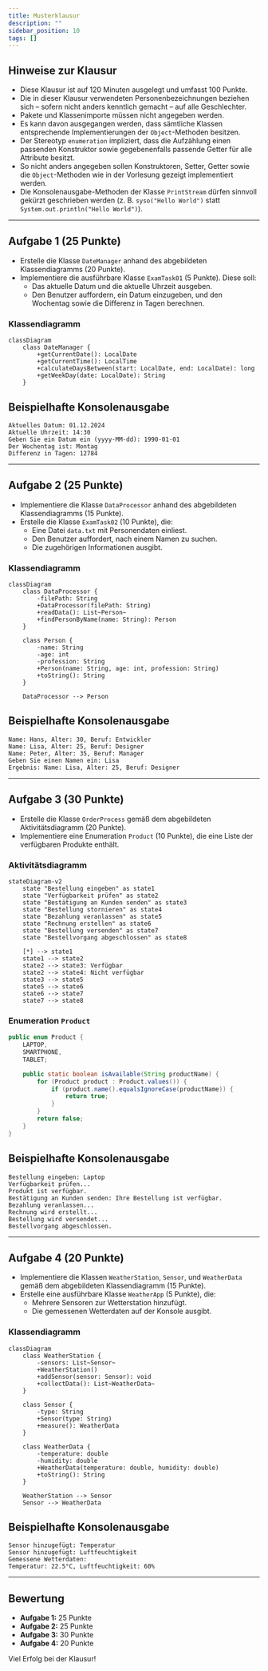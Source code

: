 ```yaml
---
title: Musterklausur
description: ""
sidebar_position: 10
tags: []
---
```


## Hinweise zur Klausur

- Diese Klausur ist auf 120 Minuten ausgelegt und umfasst 100 Punkte.
- Die in dieser Klausur verwendeten Personenbezeichnungen beziehen sich – sofern nicht anders kenntlich gemacht – auf alle Geschlechter.
- Pakete und Klassenimporte müssen nicht angegeben werden.
- Es kann davon ausgegangen werden, dass sämtliche Klassen entsprechende Implementierungen der `Object`-Methoden besitzen.
- Der Stereotyp `enumeration` impliziert, dass die Aufzählung einen passenden Konstruktor sowie gegebenenfalls passende Getter für alle Attribute besitzt.
- So nicht anders angegeben sollen Konstruktoren, Setter, Getter sowie die `Object`-Methoden wie in der Vorlesung gezeigt implementiert werden.
- Die Konsolenausgabe-Methoden der Klasse `PrintStream` dürfen sinnvoll gekürzt geschrieben werden (z. B. `syso("Hello World")` statt `System.out.println("Hello World")`).

---

## Aufgabe 1 (25 Punkte)

- Erstelle die Klasse `DateManager` anhand des abgebildeten Klassendiagramms (20 Punkte).
- Implementiere die ausführbare Klasse `ExamTask01` (5 Punkte). Diese soll:
  - Das aktuelle Datum und die aktuelle Uhrzeit ausgeben.
  - Den Benutzer auffordern, ein Datum einzugeben, und den Wochentag sowie die Differenz in Tagen berechnen.

### Klassendiagramm

```mermaid
classDiagram
    class DateManager {
        +getCurrentDate(): LocalDate
        +getCurrentTime(): LocalTime
        +calculateDaysBetween(start: LocalDate, end: LocalDate): long
        +getWeekDay(date: LocalDate): String
    }
```

## Beispielhafte Konsolenausgabe

```plaintext
Aktuelles Datum: 01.12.2024
Aktuelle Uhrzeit: 14:30
Geben Sie ein Datum ein (yyyy-MM-dd): 1990-01-01
Der Wochentag ist: Montag
Differenz in Tagen: 12784
```

---

## Aufgabe 2 (25 Punkte)

- Implementiere die Klasse `DataProcessor` anhand des abgebildeten Klassendiagramms (15 Punkte).
- Erstelle die Klasse `ExamTask02` (10 Punkte), die:
  - Eine Datei `data.txt` mit Personendaten einliest.
  - Den Benutzer auffordert, nach einem Namen zu suchen.
  - Die zugehörigen Informationen ausgibt.

### Klassendiagramm

```mermaid
classDiagram
    class DataProcessor {
        -filePath: String
        +DataProcessor(filePath: String)
        +readData(): List~Person~
        +findPersonByName(name: String): Person
    }

    class Person {
        -name: String
        -age: int
        -profession: String
        +Person(name: String, age: int, profession: String)
        +toString(): String
    }

    DataProcessor --> Person
```

## Beispielhafte Konsolenausgabe

```plaintext
Name: Hans, Alter: 30, Beruf: Entwickler
Name: Lisa, Alter: 25, Beruf: Designer
Name: Peter, Alter: 35, Beruf: Manager
Geben Sie einen Namen ein: Lisa
Ergebnis: Name: Lisa, Alter: 25, Beruf: Designer
```

---

## Aufgabe 3 (30 Punkte)

- Erstelle die Klasse `OrderProcess` gemäß dem abgebildeten Aktivitätsdiagramm (20 Punkte).
- Implementiere eine Enumeration `Product` (10 Punkte), die eine Liste der verfügbaren Produkte enthält.

### Aktivitätsdiagramm

```mermaid
stateDiagram-v2
    state "Bestellung eingeben" as state1
    state "Verfügbarkeit prüfen" as state2
    state "Bestätigung an Kunden senden" as state3
    state "Bestellung stornieren" as state4
    state "Bezahlung veranlassen" as state5
    state "Rechnung erstellen" as state6
    state "Bestellung versenden" as state7
    state "Bestellvorgang abgeschlossen" as state8

    [*] --> state1
    state1 --> state2
    state2 --> state3: Verfügbar
    state2 --> state4: Nicht verfügbar
    state3 --> state5
    state5 --> state6
    state6 --> state7
    state7 --> state8
```

### Enumeration `Product`

```java
public enum Product {
    LAPTOP,
    SMARTPHONE,
    TABLET;

    public static boolean isAvailable(String productName) {
        for (Product product : Product.values()) {
            if (product.name().equalsIgnoreCase(productName)) {
                return true;
            }
        }
        return false;
    }
}
```

## Beispielhafte Konsolenausgabe

```plaintext
Bestellung eingeben: Laptop
Verfügbarkeit prüfen...
Produkt ist verfügbar.
Bestätigung an Kunden senden: Ihre Bestellung ist verfügbar.
Bezahlung veranlassen...
Rechnung wird erstellt...
Bestellung wird versendet...
Bestellvorgang abgeschlossen.
```

---

## Aufgabe 4 (20 Punkte)

- Implementiere die Klassen `WeatherStation`, `Sensor`, und `WeatherData` gemäß dem abgebildeten Klassendiagramm (15 Punkte).
- Erstelle eine ausführbare Klasse `WeatherApp` (5 Punkte), die:
  - Mehrere Sensoren zur Wetterstation hinzufügt.
  - Die gemessenen Wetterdaten auf der Konsole ausgibt.

### Klassendiagramm

```mermaid
classDiagram
    class WeatherStation {
        -sensors: List~Sensor~
        +WeatherStation()
        +addSensor(sensor: Sensor): void
        +collectData(): List~WeatherData~
    }

    class Sensor {
        -type: String
        +Sensor(type: String)
        +measure(): WeatherData
    }

    class WeatherData {
        -temperature: double
        -humidity: double
        +WeatherData(temperature: double, humidity: double)
        +toString(): String
    }

    WeatherStation --> Sensor
    Sensor --> WeatherData
```

## Beispielhafte Konsolenausgabe

```plaintext
Sensor hinzugefügt: Temperatur
Sensor hinzugefügt: Luftfeuchtigkeit
Gemessene Wetterdaten:
Temperatur: 22.5°C, Luftfeuchtigkeit: 60%
```

---

## Bewertung

- **Aufgabe 1:** 25 Punkte
- **Aufgabe 2:** 25 Punkte
- **Aufgabe 3:** 30 Punkte
- **Aufgabe 4:** 20 Punkte

Viel Erfolg bei der Klausur!
